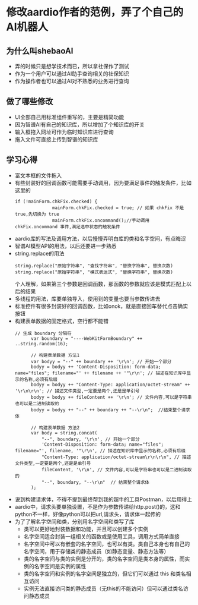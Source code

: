 # 修改aardio作者的范例，弄了个自己的AI机器人
## 为什么叫shebaoAI
- 弄的时候只是想学技术而已，所以拿社保作了测试
- 作为一个用户可以通过AI助手查询相关的社保知识
- 作为操作者也可以通过AI对不熟悉的业务进行查询
## 做了哪些修改
- UI全部自己用标准组件重写的，主要是精简功能
- 因为智谱AI有自己的知识库，所以增加了个知识库的开关
- 输入框拖入网址可作为临时知识库进行查询
- 拖入文件可直接上传到智谱的知识库
## 学习心得
- 富文本框的文件拖入
- 有些封装好的回调函数可能需要手动调用，因为要满足事件的触发条件，比如这里的
  ```aardio
  if (!mainForm.chkFix.checked) {
    			mainForm.chkFix.checked = true; // 如果 chkFix 不是 true,先切换为 true
    			mainForm.chkFix.oncommand();//手动调用 chkFix.oncommand 事件,满足选中状态的触发条件
  ```
- aardio库的写法及调用方法，以后慢慢弄明白库的类和名字空间，有点晦涩
- 智谱AI模型API的用法，以后还要进一步熟悉
- string.replace的用法
    ```aardio
    string.replace("原始字符串", "查找字符串", "替换字符串", 替换次数)
    string.replace("原始字符串", "模式表达式", "替换字符串", 替换次数)
    ```
    个人理解，如果第三个参数是回调函数，那函数的参数就应该是模式匹配上以后的结果
- 多线程的用法，库要单独导入，使用到的变量也要当参数传进去
- 标准控件有很多封装好的回调函数，比如onok，就是直接回车替代点击确实按钮
- 构建表单数据的固定格式，空行都不能错
  ```aardio
  // 生成 boundary 分隔符
        var boundary = "----WebKitFormBoundary" ++ ..string.random(16);

        // 构建表单数据 方法1
        var bodyy = "--" ++ boundary ++ '\r\n'; // 开始一个部分
        bodyy = bodyy ++ 'Content-Disposition: form-data; name="files"; filename="' ++ filename ++ '"\r\n'; // 描述在知识库中显示的名称,必须有后缀
        bodyy = bodyy ++ "Content-Type: application/octet-stream" ++ '\r\n\r\n'; // 描述文件类型,一定要是两个,还是是单引号
        bodyy = bodyy ++ fileContent ++ '\r\n'; // 文件内容,可以是字符串也可以是二进制读取的
        bodyy = bodyy ++ "--" ++ boundary ++ "--\r\n";  //结束整个请求体
        
        // 构建表单数据 方法2
		var body = string.concat(
    		"--", boundary, '\r\n', // 开始一个部分
    		'Content-Disposition: form-data; name="files"; filename="', filename, '"\r\n', // 描述在知识库中显示的名称,必须有后缀
    		"Content-Type: application/octet-stream\r\n\r\n", // 描述文件类型,一定要是两个,还是是单引号
    		fileContent, '\r\n', // 文件内容,可以是字符串也可以是二进制读取的
    		"--", boundary, "--\r\n"  // 结束整个请求体
		);
  ```
- 说到构建请求体，不得不提到最终帮到我的超牛的工具Postman，以后用得上
- aardio中，请求头要单独设置，不是作为参数传递给http.post()的，这和python不一样，好像python可以把url,请求头，请求体一起传的
- 为了了解名字空间和类，分别用名字空间和类写了库
  - 类可以更好地封装数据和功能，并且可以创建多个实例 <br /> 
  - 名字空间适合封装一组相关的函数或是使用工具，调用方式简单直接 <br />  
  - 名字空间中可以有嵌套的名字空间，也可以有类。类自己本身也有自己的名字空间，用于存储类的静态成员（如静态变量、静态方法等）<br /> 
  - 类的名字空间与类的实例是分开的，类的名字空间是类本身的属性，而实例的名字空间是实例的属性 <br /> 
  - 类的名字空间和实例的名字空间是独立的，但它们可以通过 this 和类名相互访问 <br /> 
  - 实例无法直接访问类的静态成员（无this的不能访问）但可以通过类名访问静态成员



  

  
